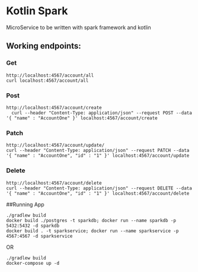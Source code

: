 # Kotlin Spark

MicroService to be written with spark framework and kotlin

## Working endpoints:

### Get
```
http://localhost:4567/account/all
curl localhost:4567/account/all
```
### Post
```
http://localhost:4567/account/create
  curl --header "Content-Type: application/json" --request POST --data '{ "name" : "AccountOne" }' localhost:4567/account/create
```
### Patch
```
http://localhost:4567/account/update/
curl --header "Content-Type: application/json" --request PATCH --data '{ "name" : "AccountOne", "id" : "1" }' localhost:4567/account/update
```
### Delete
```
http://localhost:4567/account/delete
curl --header "Content-Type: application/json" --request DELETE --data '{ "name" : "AccountOne", "id" : "1" }' localhost:4567/account/delete
```
##Running App
```
./gradlew build
docker build ./postgres -t sparkdb; docker run --name sparkdb -p 5432:5432 -d sparkdb
docker build . -t sparkservice; docker run --name sparkservice -p 4567:4567 -d sparkservice
```
OR
```
./gradlew build
docker-compose up -d
```